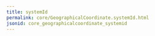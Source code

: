 ```yaml
---
title: systemId
permalink: core/GeographicalCoordinate.systemId.html
jsonid: core_geographicalcoordinate_systemid
---
```


